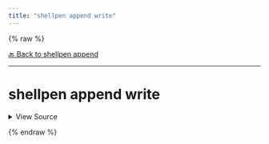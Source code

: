 ```yaml
---
title: "shellpen append write"
---
```


{% raw %}





[🔙 Back to shellpen append](/api/shellpen/append)

---







<!-- Todo, if there are no subcommands under the child commands, use a smaller heading size -->

# shellpen append write



<details>
  <summary>View Source</summary>

{% endraw %}
{% highlight sh %}
if [ -n "$SHELLPEN_SOURCE" ]
then
  local __shellpen__append_write_sourceIndex=''
  if ! shellpen -- getSourceIndex "$SHELLPEN_SOURCE" - __shellpen__append_write_sourceIndex
  then
    shellpen -- errors argumentError '%s\n%s' "Source '$1' does not exist" "Command: shellpen ${__shellpen__originalCliCommands[*]}"
    return 1
  else
    _SHELLPEN_SOURCECODE[$__shellpen__append_write_sourceIndex]+="$( shellpen indentation )$*"
  fi
else
  _SHELLPEN_SOURCECODE[$_SHELLPEN_CURRENT_SOURCE_INDEX]+="$( shellpen indentation )$*"
fi
{% endhighlight %}
{% raw %}

</details>










  
{% endraw %}
